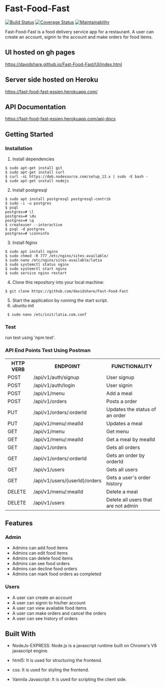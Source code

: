 # Fast-Food-Fast

[![Build Status](https://travis-ci.org/davidshare/Fast-Food-Fast.svg?branch=develop)](https://travis-ci.org/davidshare/Fast-Food-Fast)
[![Coverage Status](https://coveralls.io/repos/github/davidshare/Fast-Food-Fast/badge.svg?branch=ft-server)](https://coveralls.io/github/davidshare/Fast-Food-Fast?branch=ft-server)
[![Maintainability](https://api.codeclimate.com/v1/badges/bb0fb6c0ea6be7e66123/maintainability)](https://codeclimate.com/github/davidshare/Fast-Food-Fast/maintainability)


Fast-Food-Fast is a food delivery service app for a restaurant. A user can create an account, signin to the account and make orders for food items.

## UI hosted on gh pages
https://davidshare.github.io/Fast-Food-Fast/UI/index.html

## Server side hosted on Heroku
https://fast-food-fast-essien.herokuapp.com/

## API Documentation
https://fast-food-fast-essien.herokuapp.com/api-docs

## Getting Started

### Installation
1. Install dependencies 
```
$ sudo apt-get install git
$ sudo apt-get install curl
$ curl -sL https://deb.nodesource.com/setup_13.x | sudo -E bash -
$ sudo apt-get install nodejs
```
2. Install postgresql 
```
$ sudo apt install postgresql postgresql-contrib
$ sudo -i -u postgres
$ psql
postgres=# \l
postgres=# \du
postgres=# \q
$ createuser --interactive
$ psql -d postgres
postgres=# \conninfo
```
3. Install Nginx
```
$ sudo apt install nginx
$ sudo chmod -R 777 /etc/nginx/sites-available/
$ sudo nano /etc/nginx/sites-available/latia
$ sudo systemctl status nginx   
$ sudo systemctl start nginx
$ sudo service nginx restart
```
4. Clone this repository into your local machine:
```
$ git clone https://github.com/davidshare/Fast-Food-Fast
```
5. Start the application by running the start script.
6. ubuntu init
```
 $ sudo nano /etc/init/latia.com.conf
 ```
### Test
run test using 'npm test'.

### API End Points Test Using Postman

<table>
<tr><th>HTTP VERB</th><th>ENDPOINT</th><th>FUNCTIONALITY</th></tr>

<tr><td>POST</td> <td>/api/v1/auth/signup</td>  <td>User signup</td></tr>

<tr><td>POST</td> <td>/api/v1/auth/login</td>  <td>User signin</td></tr>

<tr><td>POST</td> <td>/api/v1/menu</td>  <td>Add a meal</td></tr>

<tr><td>POST</td> <td>/api/v1/orders</td>  <td>Posts a order</td></tr>

<tr><td>PUT</td> <td>/api/v1/orders/:orderId</td>  <td>Updates the status of an order</td></tr>

<tr><td>PUT</td> <td>/api/v1/menu/:mealId</td>  <td>Updates a meal</td></tr>

<tr><td>GET</td> <td>/api/v1/menu</td>  <td>Get menu</td></tr>

<tr><td>GET</td> <td>/api/v1/menu/:mealId</td>  <td>Get a meal by mealId</td></tr>

<tr><td>GET</td> <td>/api/v1/orders</td>  <td>Gets all orders</td></tr>

<tr><td>GET</td> <td>/api/v1/orders/:orderId</td>  <td>Gets an order by orderId</td></tr>

<tr><td>GET</td> <td>/api/v1/users</td>  <td>Gets all users</td></tr>

<tr><td>GET</td> <td>/api/v1/users/{userId}/orders</td>  <td>Gets a user's order history</td></tr>

<tr><td>DELETE</td> <td>/api/v1/menu/:mealId</td> <td>Delete a meal</td></tr>

<tr><td>DELETE</td> <td>/api/v1/users</td>  <td>Delete all users that are not admin</td></tr>
 
</table>

## Features

 ### Admin
 * Admins can add food items
 * Admins can edit food items
 * Admins can delete food items
 * Admins can see food orders
 * Admins can decline food orders
 * Admins can mark food orders as completed

 ### Users
 * A user can create an account
 * A user can signin to his/her account
 * A user can view available food items
 * A user can make orders and cancel the orders
 * A user can see history of orders
 

## Built With
* NodeJs-EXPRESS: Node.js is a javascript runtime built on Chrome's V8 javascript engine.

* html5: It is used for structuring the frontend.

* css: It is used for styling the frontend.

* Vannila Javascript: It is used for scripting the client side.